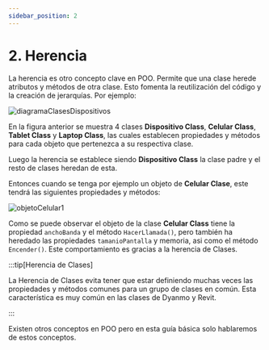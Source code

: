 ```yaml
---
sidebar_position: 2
---
```

# 2. Herencia
La herencia es otro concepto clave en POO. Permite que una clase herede atributos y métodos
de otra clase. Esto fomenta la reutilización del código y la creación de jerarquías. Por ejemplo:

<div style={{ textAlign: 'center' }}>
  <img
  src={require('./img/diagramaClasesDispositivos.png').default}
  alt="diagramaClasesDispositivos"/>
</div>

En la figura anterior se muestra 4 clases **Dispositivo Class**, **Celular Class**, **Tablet Class** y **Laptop Class**,
las cuales establecen propiedades y métodos para cada objeto que pertenezca a su respectiva clase. 

Luego la herencia se establece siendo **Dispositivo Class** la clase padre y el resto de clases heredan de esta. 

Entonces cuando se tenga por ejemplo un objeto de **Celular Clase**, este tendrá las siguientes propiedades y métodos:

<div style={{ textAlign: 'center' }}>
  <img
  src={require('./img/objetoCelular1.png').default}
  alt="objetoCelular1"/>
</div>

Como se puede observar el objeto de la clase **Celular Class** tiene la propiedad ```anchoBanda``` y el método ```HacerLlamada()```, pero también ha heredado las propiedades ```tamanioPantalla``` y memoria, asi como el método ```Encender()```. Este comportamiento es gracias a la herencia de Clases.

:::tip[Herencia de Clases]

La Herencia de Clases evita tener que estar definiendo muchas veces las propiedades y métodos comunes para un grupo de clases en común. Esta característica es muy común en las clases de Dyanmo y Revit.

:::


Existen otros conceptos en POO pero en esta guía básica solo hablaremos de estos conceptos.